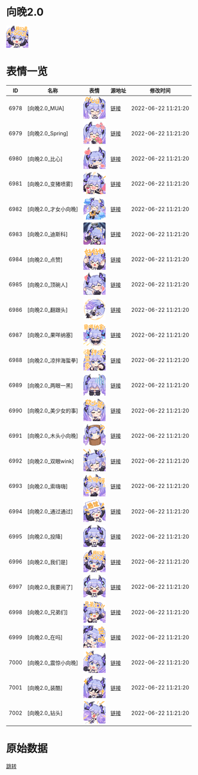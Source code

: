 # 向晚2.0

<img src="./cover.png" height="60" alt="cover" />

# 表情一览

|ID|名称|表情|源地址|修改时间|
|----|----|----|----|----|
|6978|[向晚2.0_MUA]|<img src="./pic/006978_%5B向晚2.0_MUA%5D.png" height="60" alt="MUA"/>|[链接](http://i0.hdslb.com/bfs/emote/d43aef9eb5fa6af8baa631d9c0b7a88a8af58130.png)|2022-06-22 11:21:20|
|6979|[向晚2.0_Spring]|<img src="./pic/006979_%5B向晚2.0_Spring%5D.png" height="60" alt="Spring"/>|[链接](http://i0.hdslb.com/bfs/emote/0137c5fa8496f4ecc36ffec8349c14f26e9358fb.png)|2022-06-22 11:21:20|
|6980|[向晚2.0_比心]|<img src="./pic/006980_%5B向晚2.0_比心%5D.png" height="60" alt="比心"/>|[链接](http://i0.hdslb.com/bfs/emote/32360f05ff5f7a0627400c5908002c78ea7b34e2.png)|2022-06-22 11:21:20|
|6981|[向晚2.0_变猪喷雾]|<img src="./pic/006981_%5B向晚2.0_变猪喷雾%5D.png" height="60" alt="变猪喷雾"/>|[链接](http://i0.hdslb.com/bfs/emote/096f89d8402d52f25db6001d1b8645ffa8f451a1.png)|2022-06-22 11:21:20|
|6982|[向晚2.0_才女小向晚]|<img src="./pic/006982_%5B向晚2.0_才女小向晚%5D.png" height="60" alt="才女小向晚"/>|[链接](http://i0.hdslb.com/bfs/emote/351d330f45e75c411be256b2f07077a887172b8b.png)|2022-06-22 11:21:20|
|6983|[向晚2.0_迪斯科]|<img src="./pic/006983_%5B向晚2.0_迪斯科%5D.png" height="60" alt="迪斯科"/>|[链接](http://i0.hdslb.com/bfs/emote/46662f75de8e6c1c69b4361ee77594736471a7be.png)|2022-06-22 11:21:20|
|6984|[向晚2.0_点赞]|<img src="./pic/006984_%5B向晚2.0_点赞%5D.png" height="60" alt="点赞"/>|[链接](http://i0.hdslb.com/bfs/emote/1e05826ae6327ef7a9fde8fda94a51ec87502599.png)|2022-06-22 11:21:20|
|6985|[向晚2.0_顶碗人]|<img src="./pic/006985_%5B向晚2.0_顶碗人%5D.png" height="60" alt="顶碗人"/>|[链接](http://i0.hdslb.com/bfs/emote/bc95fe7db7eef3e8b3256721c112997d03b57fa1.png)|2022-06-22 11:21:20|
|6986|[向晚2.0_翻跟头]|<img src="./pic/006986_%5B向晚2.0_翻跟头%5D.png" height="60" alt="翻跟头"/>|[链接](http://i0.hdslb.com/bfs/emote/a5be66320edd81f9d403056142b9d2bd8b760db2.png)|2022-06-22 11:21:20|
|6987|[向晚2.0_果咩纳塞]|<img src="./pic/006987_%5B向晚2.0_果咩纳塞%5D.png" height="60" alt="果咩纳塞"/>|[链接](http://i0.hdslb.com/bfs/emote/49dad17d20a44986ee712b82a80d2fbf9d36ff33.png)|2022-06-22 11:21:20|
|6988|[向晚2.0_凉拌海蜇拳]|<img src="./pic/006988_%5B向晚2.0_凉拌海蜇拳%5D.png" height="60" alt="凉拌海蜇拳"/>|[链接](http://i0.hdslb.com/bfs/emote/c4ffde7073e6fcea03857050d0edaf01cf6bbbba.png)|2022-06-22 11:21:20|
|6989|[向晚2.0_两眼一黑]|<img src="./pic/006989_%5B向晚2.0_两眼一黑%5D.png" height="60" alt="两眼一黑"/>|[链接](http://i0.hdslb.com/bfs/emote/69ebae33cf45163130aa59bd50e66cb6726f6ea0.png)|2022-06-22 11:21:20|
|6990|[向晚2.0_美少女的事]|<img src="./pic/006990_%5B向晚2.0_美少女的事%5D.png" height="60" alt="美少女的事"/>|[链接](http://i0.hdslb.com/bfs/emote/5d913ae75dcac680aae636f4f255d8bfdbbe73c2.png)|2022-06-22 11:21:20|
|6991|[向晚2.0_木头小向晚]|<img src="./pic/006991_%5B向晚2.0_木头小向晚%5D.png" height="60" alt="木头小向晚"/>|[链接](http://i0.hdslb.com/bfs/emote/a78c8d12c6d6f49e4224f0a78f0d26e7088b5059.png)|2022-06-22 11:21:20|
|6992|[向晚2.0_双眼wink]|<img src="./pic/006992_%5B向晚2.0_双眼wink%5D.png" height="60" alt="双眼wink"/>|[链接](http://i0.hdslb.com/bfs/emote/6f645ee8d063a704575bc347417fdd01204a911d.png)|2022-06-22 11:21:20|
|6993|[向晚2.0_索嗨嗨]|<img src="./pic/006993_%5B向晚2.0_索嗨嗨%5D.png" height="60" alt="索嗨嗨"/>|[链接](http://i0.hdslb.com/bfs/emote/9c9576d3a333aa3374d8e2f499a35da926e7398a.png)|2022-06-22 11:21:20|
|6994|[向晚2.0_通过通过]|<img src="./pic/006994_%5B向晚2.0_通过通过%5D.png" height="60" alt="通过通过"/>|[链接](http://i0.hdslb.com/bfs/emote/48fa3943cf97948ba72d6c49ef588a897ec87922.png)|2022-06-22 11:21:20|
|6995|[向晚2.0_投降]|<img src="./pic/006995_%5B向晚2.0_投降%5D.png" height="60" alt="投降"/>|[链接](http://i0.hdslb.com/bfs/emote/23fafba14579fa4ae9c97071d47f07040a3b3323.png)|2022-06-22 11:21:20|
|6996|[向晚2.0_我们是]|<img src="./pic/006996_%5B向晚2.0_我们是%5D.png" height="60" alt="我们是"/>|[链接](http://i0.hdslb.com/bfs/emote/d0e758af7c37b488da16e18a86a7357f2e1a2713.png)|2022-06-22 11:21:20|
|6997|[向晚2.0_我要闹了]|<img src="./pic/006997_%5B向晚2.0_我要闹了%5D.png" height="60" alt="我要闹了"/>|[链接](http://i0.hdslb.com/bfs/emote/de33235b2a3defcbe615c559f45a61020fdc29e3.png)|2022-06-22 11:21:20|
|6998|[向晚2.0_兄弟们]|<img src="./pic/006998_%5B向晚2.0_兄弟们%5D.png" height="60" alt="兄弟们"/>|[链接](http://i0.hdslb.com/bfs/emote/6f5ab34ffb7c04cdfe9a2152dbed03a5c122696a.png)|2022-06-22 11:21:20|
|6999|[向晚2.0_在吗]|<img src="./pic/006999_%5B向晚2.0_在吗%5D.png" height="60" alt="在吗"/>|[链接](http://i0.hdslb.com/bfs/emote/ae7fc2c190fff39aa9ff3edfa128ac92bee50c21.png)|2022-06-22 11:21:20|
|7000|[向晚2.0_震惊小向晚]|<img src="./pic/007000_%5B向晚2.0_震惊小向晚%5D.png" height="60" alt="震惊小向晚"/>|[链接](http://i0.hdslb.com/bfs/emote/cab8d1485cb07a05abab369a7164979f97652f69.png)|2022-06-22 11:21:20|
|7001|[向晚2.0_装酷]|<img src="./pic/007001_%5B向晚2.0_装酷%5D.png" height="60" alt="装酷"/>|[链接](http://i0.hdslb.com/bfs/emote/50c8d60c7f77250e10b0b95031d01bddfe112d3f.png)|2022-06-22 11:21:20|
|7002|[向晚2.0_钻头]|<img src="./pic/007002_%5B向晚2.0_钻头%5D.png" height="60" alt="钻头"/>|[链接](http://i0.hdslb.com/bfs/emote/8bd3cad26c351be1dd339b39b94e975336c7f2c3.png)|2022-06-22 11:21:20|

# 原始数据

[跳转](./raw.json)

